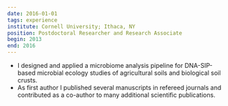 ```yaml
---
date: 2016-01-01
tags: experience
institute: Cornell University; Ithaca, NY
position: Postdoctoral Researcher and Research Associate
begin: 2013
end: 2016
---
```

- I designed and applied a microbiome analysis pipeline for DNA-SIP-based
  microbial ecology studies of agricultural soils and biological soil crusts.
- As first author I published several manuscripts in refereed journals and
  contributed as a co-author to many additional scientific publications.

